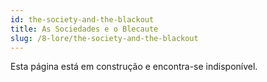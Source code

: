 ```yaml
---
id: the-society-and-the-blackout
title: As Sociedades e o Blecaute
slug: /8-lore/the-society-and-the-blackout
---
```


Esta página está em construção e encontra-se indisponível.

